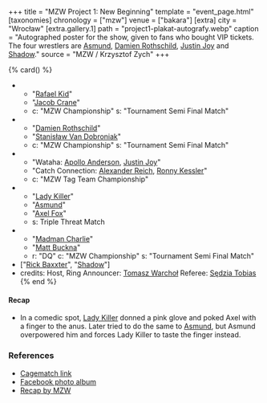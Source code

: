 +++
title = "MZW Project 1: New Beginning"
template = "event_page.html"
[taxonomies]
chronology = ["mzw"]
venue = ["bakara"]
[extra]
city = "Wrocław"
[extra.gallery.1]
path = "project1-plakat-autografy.webp"
caption = "Autographed poster for the show, given to fans who bought VIP tickets. The four wrestlers are [Asmund](@/w/asmund.md), [Damien Rothschild](@/w/damien-rothschild.md), [Justin Joy](@/w/justin-joy.md) and [Shadow](@/w/shadow.md)."
source = "MZW / Krzysztof Zych"
+++

{% card() %}
- - "[Rafael Kid](@/w/rafael-kid.md)"
  - "[Jacob Crane](@/w/jacob-crane.md)"
  - c: "MZW Championship"
    s: "Tournament Semi Final Match"
- - "[Damien Rothschild](@/w/damien-rothschild.md)"
  - "[Stanisław Van Dobroniak](@/w/stanislaw-van-dobroniak.md)"
  - c: "MZW Championship"
    s: "Tournament Semi Final Match"
- - "Wataha: [Apollo Anderson](@/w/apollo-anderson.md), [Justin Joy](@/w/justin-joy.md)"
  - "Catch Connection: [Alexander Reich](@/w/alex-ace.md), [Ronny Kessler](@/w/ronny-kessler.md)"
  - c: "MZW Tag Team Championship"
- - "[Lady Killer](@/w/boro.md)"
  - "[Asmund](@/w/asmund.md)"
  - "[Axel Fox](@/w/axel-fox.md)"
  - s: Triple Threat Match
- - "[Madman Charlie](@/w/madman-charlie.md)"
  - "[Matt Buckna](@/w/matt-buckna.md)"
  - r: "DQ"
    c: "MZW Championship"
    s: "Tournament Semi Final Match"
- ["[Rick Baxxter](@/w/rick-baxxter.md)", "[Shadow](@/w/shadow.md)"]
- credits:
    Host, Ring Announcer: [Tomasz Warchoł](@/w/tomasz-warchol.md)
    Referee: [Sędzia Tobias](@/w/sedzia-tobias.md)
{% end %}

#### Recap

* In a comedic spot, [Lady Killer](@/w/boro.md) donned a pink glove and poked Axel with a finger to the anus. Later tried to do the same to [Asmund](@/w/asmund.md), but Asmund overpowered him and forces Lady Killer to taste the finger instead.

### References

* [Cagematch link](https://www.cagematch.net/?id=1&nr=322460)
* [Facebook photo album](https://www.facebook.com/media/set/?set=a.1436496766494545&type=3)
* [Recap by MZW](https://youtu.be/2pkg3X3kyY0)
